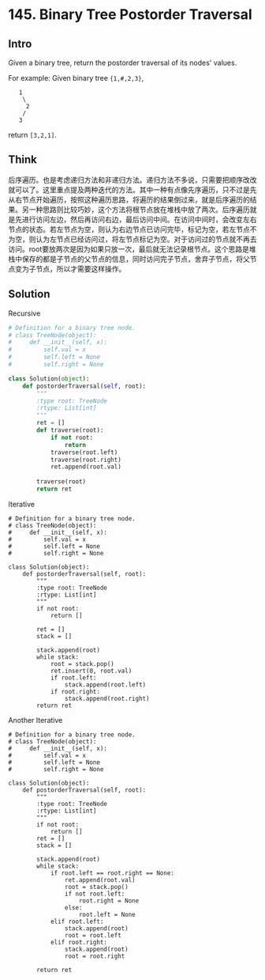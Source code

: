 # 145. Binary Tree Postorder Traversal

## Intro

Given a binary tree, return the postorder traversal of its nodes' values.

For example:
Given binary tree `{1,#,2,3}`,

```
   1
    \
     2
    /
   3
```

return `[3,2,1]`.

## Think

后序遍历。也是考虑递归方法和非递归方法。递归方法不多说，只需要把顺序改改就可以了。这里重点提及两种迭代的方法。其中一种有点像先序遍历，只不过是先从右节点开始遍历，按照这种遍历思路，将遍历的结果倒过来，就是后序遍历的结果。另一种思路则比较巧妙，这个方法将根节点放在堆栈中放了两次。后序遍历就是先进行访问左边，然后再访问右边，最后访问中间。在访问中间时，会改变左右节点的状态。若左节点为空，则认为右边节点已访问完毕，标记为空，若左节点不为空，则认为左节点已经访问过，将左节点标记为空。对于访问过的节点就不再去访问。root要放两次是因为如果只放一次，最后就无法记录根节点。这个思路是堆栈中保存的都是子节点的父节点的信息，同时访问完子节点，舍弃子节点，将父节点变为子节点，所以才需要这样操作。

## Solution

Recursive
 
```python
# Definition for a binary tree node.
# class TreeNode(object):
#     def __init__(self, x):
#         self.val = x
#         self.left = None
#         self.right = None

class Solution(object):
    def postorderTraversal(self, root):
        """
        :type root: TreeNode
        :rtype: List[int]
        """
        ret = []
        def traverse(root):
            if not root: 
            	return
            traverse(root.left)
            traverse(root.right)
            ret.append(root.val)
    
        traverse(root)
        return ret        
```

Iterative
```
# Definition for a binary tree node.
# class TreeNode(object):
#     def __init__(self, x):
#         self.val = x
#         self.left = None
#         self.right = None

class Solution(object):
    def postorderTraversal(self, root):
        """
        :type root: TreeNode
        :rtype: List[int]
        """
        if not root:
            return []
        
        ret = []
        stack = []
        
        stack.append(root)
        while stack:
            root = stack.pop()
            ret.insert(0, root.val)
            if root.left:
                stack.append(root.left)
            if root.right:
                stack.append(root.right)   
        return ret
```

Another Iterative
```
# Definition for a binary tree node.
# class TreeNode(object):
#     def __init__(self, x):
#         self.val = x
#         self.left = None
#         self.right = None

class Solution(object):
    def postorderTraversal(self, root):
        """
        :type root: TreeNode
        :rtype: List[int]
        """
        if not root:
            return []
        ret = []
        stack = []
        
        stack.append(root)
        while stack:
            if root.left == root.right == None:
                ret.append(root.val)
                root = stack.pop()
                if not root.left:
                    root.right = None
                else:
                    root.left = None
            elif root.left:
                stack.append(root)
                root = root.left
            elif root.right:
                stack.append(root)
                root = root.right
                
        return ret
```